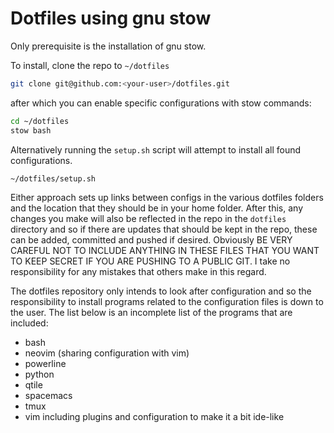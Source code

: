 Dotfiles using gnu stow
=======================

Only prerequisite is the installation of gnu stow.

To install, clone the repo to `~/dotfiles`

```bash
git clone git@github.com:<your-user>/dotfiles.git
```

after which you can enable specific configurations with stow commands:

```bash
cd ~/dotfiles
stow bash
```

Alternatively running the `setup.sh` script will attempt to install all found
configurations.

```bash
~/dotfiles/setup.sh
```

Either approach sets up links between configs in the various dotfiles folders
and the location that they should be in your home folder. After this, any
changes you make will also be reflected in the repo in the `dotfiles` directory
and so if there are updates that should be kept in the repo, these can be
added, committed and pushed if desired. Obviously BE VERY CAREFUL NOT TO
INCLUDE ANYTHING IN THESE FILES THAT YOU WANT TO KEEP SECRET IF YOU ARE PUSHING
TO A PUBLIC GIT. I take no responsibility for any mistakes that others make in
this regard.

The dotfiles repository only intends to look after configuration and so the
responsibility to install programs related to the configuration files is down
to the user. The list below is an incomplete list of the programs that are
included:

 * bash
 * neovim (sharing configuration with vim)
 * powerline
 * python
 * qtile
 * spacemacs
 * tmux
 * vim including plugins and configuration to make it a bit ide-like
